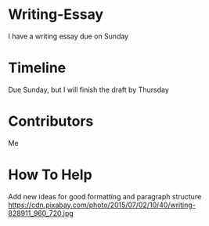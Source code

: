 # Writing-Essay
I have a writing essay due on Sunday
# Timeline
Due Sunday, but I will finish the draft by Thursday
# Contributors
Me
# How To Help
Add new ideas for good formatting and paragraph structure
https://cdn.pixabay.com/photo/2015/07/02/10/40/writing-828911_960_720.jpg
